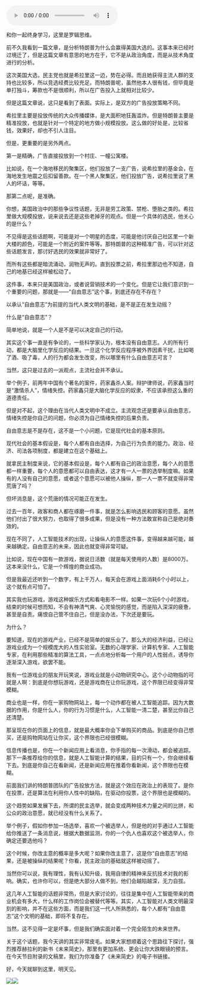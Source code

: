 <audio src="http://igetoss.cdn.igetget.com/mp3/201706/05/201706051532159716232572.mp3" controls="controls">您的浏览器不支持 audio 标签。</audio><p>和你一起终身学习，这里是罗辑思维。</p><p>前不久我看到一篇文章，是分析特朗普为什么会赢得美国大选的。这事本来已经时过境迁了，但是这篇文章有意思的地方在于，它不是从政治角度，而是从技术角度进行的分析。</p><p>这次美国大选，民主党也就是希拉里这一边，势在必得。而且她获得主流人群的支持也比较多，所以竞选经费比较充足。而特朗普呢，虽然他本人很有钱，但毕竟是单打独斗，筹款也不是很顺利，所以在广告投入上就相对比较少。</p><p>但是这篇文章说，这只是看到了表面。实际上，是双方的广告投放策略不同。</p><p>希拉里主要是投放传统的大众传播媒体，是大面积地狂轰滥炸。但是特朗普主要是精准投放，也就是针对一个特定的地方做小规模投放。这么做的好处是，比较省钱，效果好，却也不引人注目。</p><p>但是，更重要的是另外两点。</p><p>第一是精确，广告直接投放到一个村庄、一幢公寓楼。</p><p>比如说，在一个海地移民的聚集区，他们投放了一支广告，说希拉里的基金会，在海地发生地震之后扣留善款。在一个黑人聚集区，他们投放广告，说希拉里说了黑人的坏话，等等。</p><p>那第二点呢，是准确。</p><p>你想，美国政治中的那些争议性话题，无非是劳工政策、禁枪、堕胎之类的。希拉里做大规模投放，说来说去还是这些老掉牙的观点。但是一个具体的选民，他关心的是什么？</p><p>不见得是这些话题啊，可能是对一个明星的态度，可能是他讨厌自己社区里一个新大楼的颜色，可能是一个附近的案件等等。那特朗普的这种精准广告，可以针对这些话题发言，那讨好选民的效果就非常好了。</p><p>而所有这些都是暗流涌动，润物无声的。直到投票之前，希拉里那边也不知道，自己的地基已经这样被松动了。</p><p>这件事，本来只是美国政治，或者说营销技术的一个变化。但是它让我们意识到一个重要的问题，那就是——“自由意志”这个事，到底还存在不存在？</p><p>以承认“自由意志”为前提的当代人类文明的基础，是不是正在发生动摇？</p><p>什么是“自由意志”？</p><p>简单地说，就是一个人是不是可以决定自己的行动。</p><p>其实这个事一直是有争论的，一些科学家认为，根本没有自由意志。人的所有行动，都是大脑里化学反应的结果。一旦这个化学反应程序被外界因素干扰，比如喝了酒、吸了毒，人的行为都会发生改变，所以哪里有什么自由意志可言？</p><p>当然，这只是过去的一派观点，主流社会并不承认。</p><p>举个例子，前两年中国有个著名的案件，药家鑫杀人案。辩护律师说，药家鑫当时是“激情杀人”，情绪失控。药家鑫只是大脑化学反应的奴隶，不应该承担这么重的道德责任。</p><p>但是对不起，这个理由在当代人类文明中不成立。主流观念还是要承认自由意志，情绪失控是你自己的问题，你必须为自己情绪失控的后果负责。</p><p>自由意志是不是存在，这不是一个小问题，它是现代社会的基本原则。</p><p>现代社会的基本假设是，每个人都有自由选择，为自己行为负责的能力。政治、经济、司法各项制度，都是建立在这个基础上。</p><p>就拿民主制度来说，它的基本假设是，每个人都有自己的政治意愿，每个人的意愿都一样重要，每个人的意愿都可以自由表达，这才有一人一票的选举制度嘛。如果有的人没有自己的意愿，或者这个意愿可以被他人操纵，那一人一票不就变得非常荒唐了吗？</p><p>但坏消息是，这个荒唐的情况可能正在发生。</p><p>过去一百年，政客和商人都在琢磨一件事，就是怎么影响选民和顾客的意愿。虽然他们付出了很大努力，也取得了很多成果，但是没有一种方法敢宣称自己是绝对奏效的。</p><p>现在不同了，人工智能技术的出现，让操纵人的意愿这件事，变得越来越可能，越来越确定。自由意志的未来，因此也就变得非常可疑。</p><p>比如说，现在中国有一款游戏，据说日活数（就是每天使用的人数）是8000万。这本来没什么，它是一个辉煌的商业成功。</p><p>但是我最近还听到一个数字，有上千万人，每天会在游戏上面消耗6个小时以上，这个就有点可怕了。</p><p>其实我也玩游戏，游戏这种娱乐方式和看电影不一样。如果一次玩6个小时游戏，结束的时候可想而知，不会有神清气爽、心灵愉悦的感觉，而是陷入深深的疲惫，甚至是自责。痛恨自己管不住自己，但是没办法，下次还是要玩。</p><p>为什么？</p><p>要知道，现在的游戏产业，已经不是简单的娱乐业了。那么大的经济利益，已经让游戏业成为一个规模庞大的人性实验室。无数的心理学家、计算机专家、人工智能专家，在利用那些精准的算法工具，一点点地分析每一个用户的人性弱点，诱导你逐渐深入游戏，欲罢不能。</p><p>我有一位游戏业的朋友开玩笑说，游戏业就是小动物研究中心。这个小动物指的可就是人啊：到底是你想玩游戏，还是游戏商在让你玩游戏，这个界限已经变得非常模糊。</p><p>商业也是一样，你在一家购物网站上，每一个动作都在被人工智能追踪。因为大数据的作用，你是什么人，你的行为习惯是什么，人工智能一清二楚，甚至比你自己还清楚。</p><p>那呈现在你的页面上的信息，就是最大概率你会下单购买的商品。到底是你自己想买，还是购物网站在让你买，这个界限也已经很模糊。</p><p>信息传播也是，你在一个新闻应用上看消息，你手指的每一次滑动，都会被追踪。那下一条推荐给你的信息，就是人工智能计算的结果，目的只有一个，你会继续看下去。到底是你自己在看新闻，还是新闻应用在推着你看新闻，这个界限也在模糊。</p><p>前面我们讲的特朗普团队的广告投放方法，就是这个效应在政治上的表现了。是你在投票，还是算法在利用你人性中的缺陷，在驱动你投票，这个界限也是模糊的。</p><p>这个趋势如果发展下去，所谓的民主选举，就会变成两种技术力量之间的比拼，和公众的政治意愿，就已经没有什么关系了。</p><p>举个例子，假如你参加一场选举，喜欢一个被选举人，但是他的对手通过人工智能给你推送了一条消息说，根据大数据监测，你的一个仇人也喜欢这个被选举人，你确定还要选他吗？</p><p>这个时候，你改主意的概率是多大呢？如果你改主意了，这是你“自由意志”的结果，还是被操纵的结果呢？你看，民主政治的基础就这样被动摇了。</p><p>当然你可以说，我有理性，我有认知升级，我用自律的精神来反抗技术对我的影响。确实，也许你可以，但是绝大部分人做不到，他们会越陷越深，无力自拔。</p><p>这几年人工智能的话题非常热，但是大家讨论的，往往是集中在人工智能带来的商业机会有多大，什么样的工作岗位会被替代等等。其实，人工智能对人类文明最深刻的影响，并不在这些方面，而是我们这一代人所熟悉的，每个人都有“自由意志”这个文明的基础，即将不复存在。</p><p>当然，这不见得一定是坏事，但是我们确实面对着一个完全陌生的未来世界。</p><p>关于这个话题，我今天讲的其实非常皮毛。如果大家想顺着这个思路往下探讨，强烈推荐赫拉利的新书《未来简史》，那里有更加系统、更会让你大跌眼镜的预言。在今天节目附录的文稿里，我们为你准备了《未来简史》的电子书链接。</p><p>好，今天就聊到这里，明天见。</p><img src="https://piccdn.igetget.com/img/201706/05/201706051537367886883105.jpg" /><img src="https://piccdn.igetget.com/img/201706/05/201706051725586980761447.jpg" />